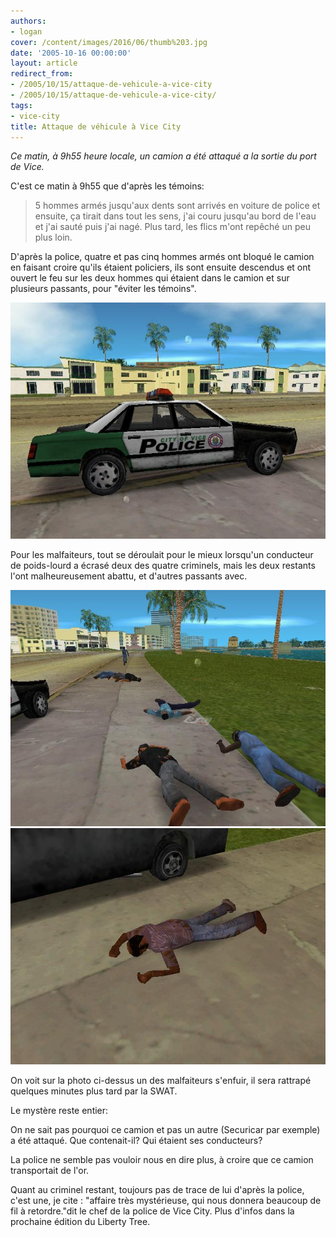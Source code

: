 ```yaml
---
authors:
- logan
cover: /content/images/2016/06/thumb%203.jpg
date: '2005-10-16 00:00:00'
layout: article
redirect_from:
- /2005/10/15/attaque-de-vehicule-a-vice-city
- /2005/10/15/attaque-de-vehicule-a-vice-city/
tags:
- vice-city
title: Attaque de véhicule à Vice City
---
```



_Ce matin, à 9h55 heure locale, un camion a été attaqué a la sortie du port de Vice._

C'est ce matin à 9h55 que d'après les témoins:

> 5 hommes armés jusqu'aux dents sont arrivés en voiture de police et ensuite, ça tirait dans tout les sens, j'ai couru jusqu'au bord de l'eau et j'ai sauté puis j'ai nagé. Plus tard, les flics m'ont repêché un peu plus loin.

D'après la police, quatre et pas cinq hommes armés ont bloqué le camion en faisant croire qu'ils étaient policiers, ils sont ensuite descendus et ont ouvert le feu sur les deux hommes qui étaient dans le camion et sur plusieurs passants, pour "éviter les témoins".

![](/content/images/2005/01/thumb%202.jpg)

Pour les malfaiteurs, tout se déroulait pour le mieux lorsqu'un conducteur de poids-lourd a écrasé deux des quatre criminels, mais les deux restants l'ont malheureusement abattu, et d'autres passants avec.

![](/content/images/2005/01/thumb%201.jpg)
![](/content/images/2005/01/thumb%204.jpg)

On voit sur la photo ci-dessus un des malfaiteurs s'enfuir, il sera rattrapé quelques minutes plus tard par la SWAT.

Le mystère reste entier:

On ne sait pas pourquoi ce camion et pas un autre (Securicar par exemple) a été attaqué. Que contenait-il? Qui étaient ses conducteurs?

La police ne semble pas vouloir nous en dire plus, à croire que ce camion transportait de l'or.

Quant au criminel restant, toujours pas de trace de lui d'après la police, c'est une, je cite : "affaire très mystérieuse, qui nous donnera beaucoup de fil à retordre."dit le chef de la police de Vice City. Plus d'infos dans la prochaine édition du Liberty Tree.